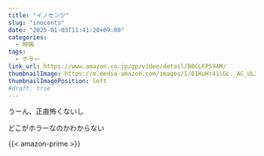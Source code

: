 ```yaml
---
title: "イノセンツ"
slug: "inocents"
date: "2025-01-03T11:41:20+09:00"
categories:
  - 映画
tags:
  - ホラー 
link_url: https://www.amazon.co.jp/gp/video/detail/B0CLFP594M/
thumbnailImage: https://m.media-amazon.com/images/I/81HuHr41lGL._AC_UL320_.jpg
thumbnailImagePosition: left
#draft: true
---
```

うーん、正直怖くないし
<!--more-->
どこがホラーなのかわからない

{{< amazon-prime >}}
